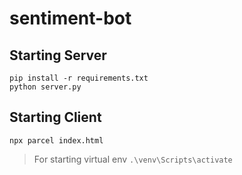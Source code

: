 # sentiment-bot

## Starting Server
```
pip install -r requirements.txt
python server.py
```

## Starting Client
```
npx parcel index.html
```

> For starting virtual env
```.\venv\Scripts\activate```
